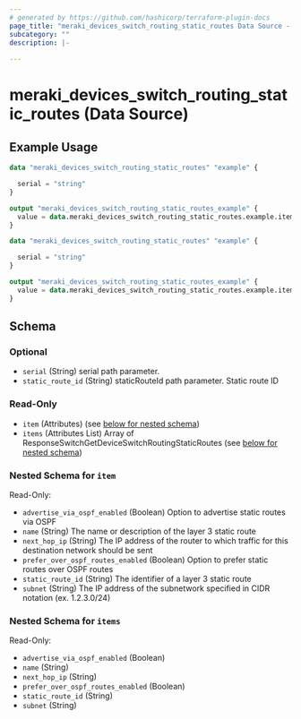 ```yaml
---
# generated by https://github.com/hashicorp/terraform-plugin-docs
page_title: "meraki_devices_switch_routing_static_routes Data Source - terraform-provider-meraki"
subcategory: ""
description: |-
  
---
```


# meraki_devices_switch_routing_static_routes (Data Source)



## Example Usage

```terraform
data "meraki_devices_switch_routing_static_routes" "example" {

  serial = "string"
}

output "meraki_devices_switch_routing_static_routes_example" {
  value = data.meraki_devices_switch_routing_static_routes.example.items
}

data "meraki_devices_switch_routing_static_routes" "example" {

  serial = "string"
}

output "meraki_devices_switch_routing_static_routes_example" {
  value = data.meraki_devices_switch_routing_static_routes.example.item
}
```

<!-- schema generated by tfplugindocs -->
## Schema

### Optional

- `serial` (String) serial path parameter.
- `static_route_id` (String) staticRouteId path parameter. Static route ID

### Read-Only

- `item` (Attributes) (see [below for nested schema](#nestedatt--item))
- `items` (Attributes List) Array of ResponseSwitchGetDeviceSwitchRoutingStaticRoutes (see [below for nested schema](#nestedatt--items))

<a id="nestedatt--item"></a>
### Nested Schema for `item`

Read-Only:

- `advertise_via_ospf_enabled` (Boolean) Option to advertise static routes via OSPF
- `name` (String) The name or description of the layer 3 static route
- `next_hop_ip` (String) The IP address of the router to which traffic for this destination network should be sent
- `prefer_over_ospf_routes_enabled` (Boolean) Option to prefer static routes over OSPF routes
- `static_route_id` (String) The identifier of a layer 3 static route
- `subnet` (String) The IP address of the subnetwork specified in CIDR notation (ex. 1.2.3.0/24)


<a id="nestedatt--items"></a>
### Nested Schema for `items`

Read-Only:

- `advertise_via_ospf_enabled` (Boolean)
- `name` (String)
- `next_hop_ip` (String)
- `prefer_over_ospf_routes_enabled` (Boolean)
- `static_route_id` (String)
- `subnet` (String)
